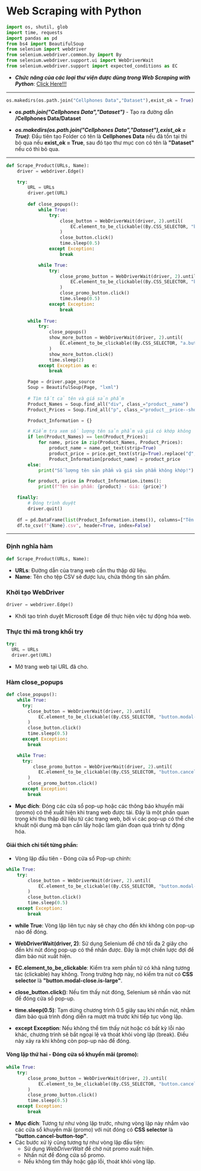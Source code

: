 # Web Scraping with Python

```python
import os, shutil, glob
import time, requests
import pandas as pd
from bs4 import BeautifulSoup
from selenium import webdriver
from selenium.webdriver.common.by import By
from selenium.webdriver.support.ui import WebDriverWait
from selenium.webdriver.support import expected_conditions as EC
```
- ***Chức năng của các loại thư viện được dùng trong Web Scraping with Python***: <a href="https://github.com/onsra520/Electronic-Products-Price-Analytics/blob/main/Document/Library%20use%20for%20Web%20Scraping%20with%20Python.md"> Click Here!!!</a>

---

```python
os.makedirs(os.path.join("Cellphones Data","Dataset"),exist_ok = True)
```

- ***os.path.join("Cellphones Data","Dataset")*** - Tạo ra đường dẫn **/Cellphones Data/Dataset** 

- ***os.makedirs(os.path.join("Cellphones Data","Dataset"),exist_ok = True)***: Đầu tiên tạo Folder có tên là **Cellphones Data** nếu đã tồn tại thì bỏ qua nếu **exist_ok = True**, sau đó tạo thư mục con có tên là **"Dataset"** nếu có thì bỏ qua.

---

```python
def Scrape_Product(URLs, Name):
    driver = webdriver.Edge()

    try:
        URL = URLs
        driver.get(URL)
        
        def close_popups():
            while True:
                try:
                    close_button = WebDriverWait(driver, 2).until(
                        EC.element_to_be_clickable((By.CSS_SELECTOR, "button.modal-close.is-large"))
                    )
                    close_button.click()
                    time.sleep(0.5)
                except Exception:
                    break

            while True:
                try:
                    close_promo_button = WebDriverWait(driver, 2).until(
                        EC.element_to_be_clickable((By.CSS_SELECTOR, "button.cancel-button-top"))
                    )
                    close_promo_button.click()
                    time.sleep(0.5)
                except Exception:
                    break
        
        while True:
            try:
                close_popups()            
                show_more_button = WebDriverWait(driver, 2).until(
                    EC.element_to_be_clickable((By.CSS_SELECTOR, "a.button.btn-show-more.button__show-more-product"))
                )
                show_more_button.click()
                time.sleep(2)
            except Exception as e:
                break

        Page = driver.page_source
        Soup = BeautifulSoup(Page, "lxml")
        
        # Tìm tất cả tên và giá sản phẩm
        Product_Names = Soup.find_all("div", class_="product__name")
        Product_Prices = Soup.find_all("p", class_="product__price--show")

        Product_Information = {}

        # Kiểm tra xem số lượng tên sản phẩm và giá có khớp không
        if len(Product_Names) == len(Product_Prices):
            for name, price in zip(Product_Names, Product_Prices):
                product_name = name.get_text(strip=True)
                product_price = price.get_text(strip=True).replace("₫", "").replace(".", "").strip()
                Product_Information[product_name] = product_price
        else:
            print("Số lượng tên sản phẩm và giá sản phẩm không khớp!")

        for product, price in Product_Information.items():
            print(f"Tên sản phẩm: {product} - Giá: {price}")

    finally:
        # Đóng trình duyệt
        driver.quit()
    
    df = pd.DataFrame(list(Product_Information.items()), columns=["Tên sản phẩm", "Giá"])
    df.to_csv(f"{Name}.csv", header=True, index=False)
```

---

### Định nghĩa hàm
```python
def Scrape_Product(URLs, Name):
```
  - **URLs**: Đường dẫn của trang web cần thu thập dữ liệu.
  - **Name**: Tên cho tệp CSV sẽ được lưu, chứa thông tin sản phẩm.

### Khởi tạo WebDriver
```python
driver = webdriver.Edge()
```
  - Khởi tạo trình duyệt Microsoft Edge để thực hiện việc tự động hóa web.

### Thực thi mã trong khối try
```python
try:
  URL = URLs
  driver.get(URL)
```
  - Mở trang web tại URL đã cho.

### Hàm **close_popups**
```python
def close_popups():
    while True:
      try:
        close_button = WebDriverWait(driver, 2).until(
            EC.element_to_be_clickable((By.CSS_SELECTOR, "button.modal-close.is-large"))
        )
        close_button.click()
        time.sleep(0.5)
      except Exception:
        break 

    while True:
      try:
          close_promo_button = WebDriverWait(driver, 2).until(
            EC.element_to_be_clickable((By.CSS_SELECTOR, "button.cancel-button-top"))
        )
        close_promo_button.click()
      except Exception:
        break 
```

- **Mục đích**: Đóng các cửa sổ pop-up hoặc các thông báo khuyến mãi (promo) có thể xuất hiện khi trang web được tải. Đây là một phần quan trọng khi thu thập dữ liệu từ các trang web, bởi vì các pop-up có thể che khuất nội dung mà bạn cần lấy hoặc làm gián đoạn quá trình tự động hóa.
#### Giải thích chi tiết từng phần:
- Vòng lặp đầu tiên - Đóng cửa sổ Pop-up chính:

```python
while True:
    try:
        close_button = WebDriverWait(driver, 2).until(
            EC.element_to_be_clickable((By.CSS_SELECTOR, "button.modal-close.is-large"))
        )
        close_button.click()
        time.sleep(0.5)
    except Exception:
        break
```

- **while True**: Vòng lặp liên tục này sẽ chạy cho đến khi không còn pop-up nào để đóng.
  
- **WebDriverWait(driver, 2)**: Sử dụng Selenium để chờ tối đa 2 giây cho đến khi nút đóng pop-up có thể nhấn được. Đây là một chiến lược đợi để đảm bảo nút xuất hiện.
  
- **EC.element_to_be_clickable**: Kiểm tra xem phần tử có khả năng tương tác (clickable) hay không. Trong trường hợp này, nó kiểm tra nút có **CSS selector** là **"button.modal-close.is-large"**.

- **close_button.click()**: Nếu tìm thấy nút đóng, Selenium sẽ nhấn vào nút để đóng cửa sổ pop-up.

- **time.sleep(0.5)**: Tạm dừng chương trình 0.5 giây sau khi nhấn nút, nhằm đảm bảo quá trình đóng diễn ra mượt mà trước khi tiếp tục vòng lặp.

- **except Exception**: Nếu không thể tìm thấy nút hoặc có bất kỳ lỗi nào khác, chương trình sẽ bắt ngoại lệ và thoát khỏi vòng lặp (break). Điều này xảy ra khi không còn pop-up nào để đóng.

#### Vòng lặp thứ hai - Đóng cửa sổ khuyến mãi (promo):
```python
while True:
    try:
        close_promo_button = WebDriverWait(driver, 2).until(
            EC.element_to_be_clickable((By.CSS_SELECTOR, "button.cancel-button-top"))
        )
        close_promo_button.click()
        time.sleep(0.5)
    except Exception:
        break

```
- **Mục đích**: Tương tự như vòng lặp trước, nhưng vòng lặp này nhắm vào các cửa sổ khuyến mãi (promo) với nút đóng có **CSS selector** là **"button.cancel-button-top"**.
- Các bước xử lý cũng tương tự như vòng lặp đầu tiên:
  - Sử dụng *WebDriverWait* để chờ nút promo xuất hiện.
  - Nhấn nút để đóng cửa sổ promo.
  - Nếu không tìm thấy hoặc gặp lỗi, thoát khỏi vòng lặp.



